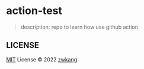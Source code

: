 # action-test

> description: repo to learn how use github action

## LICENSE

[MIT](./LICENSE) License © 2022 [zwkang](https://github.com/zwkang)
